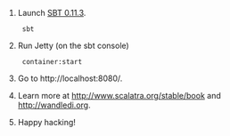 1. Launch [SBT 0.11.3](https://github.com/harrah/xsbt/wiki).

        sbt

2. Run Jetty (on the sbt console)

        container:start

3. Go to http://localhost:8080/.

4. Learn more at http://www.scalatra.org/stable/book and
   http://wandledi.org.

5. Happy hacking!
